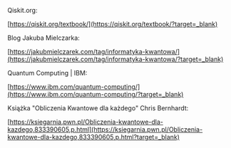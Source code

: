 Qiskit.org:

[https://qiskit.org/textbook/](https://qiskit.org/textbook/?target=_blank)

Blog Jakuba Mielczarka:

[https://jakubmielczarek.com/tag/informatyka-kwantowa/](https://jakubmielczarek.com/tag/informatyka-kwantowa/?target=_blank)

Quantum Computing | IBM:

[https://www.ibm.com/quantum-computing/](https://www.ibm.com/quantum-computing/?target=_blank)

Książka "Obliczenia Kwantowe dla każdego" Chris Bernhardt:

[https://ksiegarnia.pwn.pl/Obliczenia-kwantowe-dla-kazdego,833390605,p.html](https://ksiegarnia.pwn.pl/Obliczenia-kwantowe-dla-kazdego,833390605,p.html?target=_blank)
